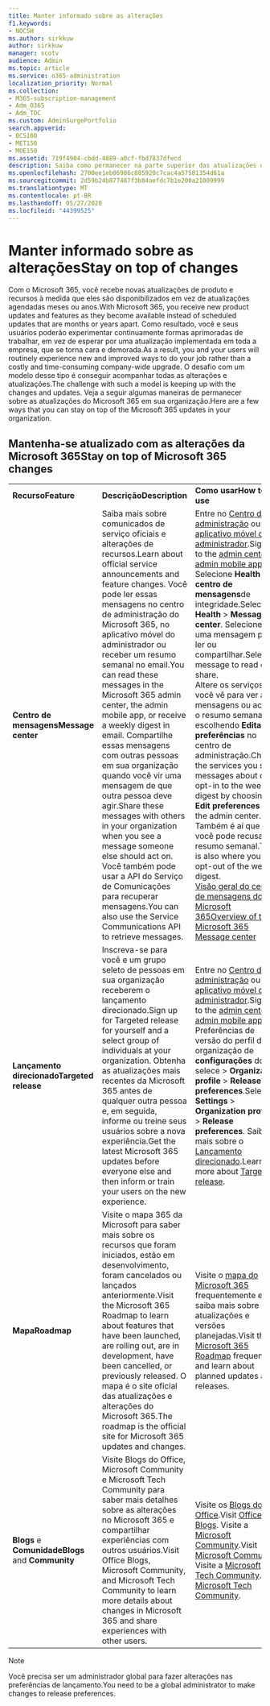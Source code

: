 ```yaml
---
title: Manter informado sobre as alterações
f1.keywords:
- NOCSH
ms.author: sirkkuw
author: sirkkuw
manager: scotv
audience: Admin
ms.topic: article
ms.service: o365-administration
localization_priority: Normal
ms.collection:
- M365-subscription-management
- Adm_O365
- Adm_TOC
ms.custom: AdminSurgePortfolio
search.appverid:
- BCS160
- MET150
- MOE150
ms.assetid: 719f4904-cbdd-4889-a0cf-fbd7837dfecd
description: Saiba como permanecer na parte superior das atualizações do Microsoft 365 usando o centro de mensagens, lançamento direcionado, roteiro e Blogs e comunidades.
ms.openlocfilehash: 2700ee1eb06986c885920c7cac4a57581354d61a
ms.sourcegitcommit: 2d59b24b877487f3b84aefdc7b1e200a21009999
ms.translationtype: MT
ms.contentlocale: pt-BR
ms.lasthandoff: 05/27/2020
ms.locfileid: "44399525"
---
```

# <a name="stay-on-top-of-changes"></a><span data-ttu-id="7cb06-103">Manter informado sobre as alterações</span><span class="sxs-lookup"><span data-stu-id="7cb06-103">Stay on top of changes</span></span>

<span data-ttu-id="7cb06-104">Com o Microsoft 365, você recebe novas atualizações de produto e recursos à medida que eles são disponibilizados em vez de atualizações agendadas meses ou anos.</span><span class="sxs-lookup"><span data-stu-id="7cb06-104">With Microsoft 365, you receive new product updates and features as they become available instead of scheduled updates that are months or years apart.</span></span> <span data-ttu-id="7cb06-105">Como resultado, você e seus usuários poderão experimentar continuamente formas aprimoradas de trabalhar, em vez de esperar por uma atualização implementada em toda a empresa, que se torna cara e demorada.</span><span class="sxs-lookup"><span data-stu-id="7cb06-105">As a result, you and your users will routinely experience new and improved ways to do your job rather than a costly and time-consuming company-wide upgrade.</span></span> <span data-ttu-id="7cb06-106">O desafio com um modelo desse tipo é conseguir acompanhar todas as alterações e atualizações.</span><span class="sxs-lookup"><span data-stu-id="7cb06-106">The challenge with such a model is keeping up with the changes and updates.</span></span> <span data-ttu-id="7cb06-107">Veja a seguir algumas maneiras de permanecer sobre as atualizações do Microsoft 365 em sua organização.</span><span class="sxs-lookup"><span data-stu-id="7cb06-107">Here are a few ways that you can stay on top of the Microsoft 365 updates in your organization.</span></span>

## <a name="stay-on-top-of-microsoft-365-changes"></a><span data-ttu-id="7cb06-108">Mantenha-se atualizado com as alterações da Microsoft 365</span><span class="sxs-lookup"><span data-stu-id="7cb06-108">Stay on top of Microsoft 365 changes</span></span>

||||
|:-----|:-----|:-----|
|<span data-ttu-id="7cb06-109">**Recurso**</span><span class="sxs-lookup"><span data-stu-id="7cb06-109">**Feature**</span></span> <br/> |<span data-ttu-id="7cb06-110">**Descrição**</span><span class="sxs-lookup"><span data-stu-id="7cb06-110">**Description**</span></span> <br/> |<span data-ttu-id="7cb06-111">**Como usar**</span><span class="sxs-lookup"><span data-stu-id="7cb06-111">**How to use**</span></span> <br/> |
|<span data-ttu-id="7cb06-112">**Centro de mensagens**</span><span class="sxs-lookup"><span data-stu-id="7cb06-112">**Message center**</span></span> <br/> |<span data-ttu-id="7cb06-113">Saiba mais sobre comunicados de serviço oficiais e alterações de recursos.</span><span class="sxs-lookup"><span data-stu-id="7cb06-113">Learn about official service announcements and feature changes.</span></span> <span data-ttu-id="7cb06-114">Você pode ler essas mensagens no centro de administração do Microsoft 365, no aplicativo móvel do administrador ou receber um resumo semanal no email.</span><span class="sxs-lookup"><span data-stu-id="7cb06-114">You can read these messages in the Microsoft 365 admin center, the admin mobile app, or receive a weekly digest in email.</span></span> <span data-ttu-id="7cb06-115">Compartilhe essas mensagens com outras pessoas em sua organização quando você vir uma mensagem de que outra pessoa deve agir.</span><span class="sxs-lookup"><span data-stu-id="7cb06-115">Share these messages with others in your organization when you see a message someone else should act on.</span></span> <span data-ttu-id="7cb06-116">Você também pode usar a API do Serviço de Comunicações para recuperar mensagens.</span><span class="sxs-lookup"><span data-stu-id="7cb06-116">You can also use the Service Communications API to retrieve messages.</span></span>  <br/> |<span data-ttu-id="7cb06-117">Entre no [Centro de administração](../admin-overview/about-the-admin-center.md) ou [no aplicativo móvel do administrador](../admin-overview/admin-mobile-app.md).</span><span class="sxs-lookup"><span data-stu-id="7cb06-117">Sign in to the [admin center](../admin-overview/about-the-admin-center.md) or [admin mobile app](../admin-overview/admin-mobile-app.md).</span></span> <span data-ttu-id="7cb06-118">Selecione **Health** \> **centro de mensagens**de integridade.</span><span class="sxs-lookup"><span data-stu-id="7cb06-118">Select **Health** \> **Message center**.</span></span> <span data-ttu-id="7cb06-119">Selecione uma mensagem para ler ou compartilhar.</span><span class="sxs-lookup"><span data-stu-id="7cb06-119">Select a message to read or share.</span></span>  <br/> <span data-ttu-id="7cb06-120">Altere os serviços que você vê para ver as mensagens ou aceitar o resumo semanal escolhendo **Editar preferências** no centro de administração.</span><span class="sxs-lookup"><span data-stu-id="7cb06-120">Change the services you see messages about or opt-in to the weekly digest by choosing **Edit preferences** in the admin center.</span></span> <span data-ttu-id="7cb06-121">Também é aí que você pode recusar o resumo semanal.</span><span class="sxs-lookup"><span data-stu-id="7cb06-121">This is also where you can opt-out of the weekly digest.</span></span>  <br/> [<span data-ttu-id="7cb06-122">Visão geral do centro de mensagens do Microsoft 365</span><span class="sxs-lookup"><span data-stu-id="7cb06-122">Overview of the Microsoft 365 Message center</span></span>](message-center.md) <br/> |
|<span data-ttu-id="7cb06-123">**Lançamento direcionado**</span><span class="sxs-lookup"><span data-stu-id="7cb06-123">**Targeted release**</span></span> <br/> |<span data-ttu-id="7cb06-124">Inscreva-se para você e um grupo seleto de pessoas em sua organização receberem o lançamento direcionado.</span><span class="sxs-lookup"><span data-stu-id="7cb06-124">Sign up for Targeted release for yourself and a select group of individuals at your organization.</span></span> <span data-ttu-id="7cb06-125">Obtenha as atualizações mais recentes da Microsoft 365 antes de qualquer outra pessoa e, em seguida, informe ou treine seus usuários sobre a nova experiência.</span><span class="sxs-lookup"><span data-stu-id="7cb06-125">Get the latest Microsoft 365 updates before everyone else and then inform or train your users on the new experience.</span></span>  <br/> |<span data-ttu-id="7cb06-126">Entre no [Centro de administração](../admin-overview/about-the-admin-center.md) ou [no aplicativo móvel do administrador](../admin-overview/admin-mobile-app.md).</span><span class="sxs-lookup"><span data-stu-id="7cb06-126">Sign in to the [admin center](../admin-overview/about-the-admin-center.md) or [admin mobile app](../admin-overview/admin-mobile-app.md).</span></span> <span data-ttu-id="7cb06-127">Preferências de versão do perfil da organização de **configurações** do selece \> **Organization profile** \> **Release preferences**.</span><span class="sxs-lookup"><span data-stu-id="7cb06-127">Selece **Settings** \> **Organization profile** \> **Release preferences**.</span></span> <span data-ttu-id="7cb06-128">Saiba mais sobre o [Lançamento direcionado](release-options-in-office-365.md).</span><span class="sxs-lookup"><span data-stu-id="7cb06-128">Learn more about [Targeted release](release-options-in-office-365.md).</span></span>  <br/> |
|<span data-ttu-id="7cb06-129">**Mapa**</span><span class="sxs-lookup"><span data-stu-id="7cb06-129">**Roadmap**</span></span> <br/> |<span data-ttu-id="7cb06-130">Visite o mapa 365 da Microsoft para saber mais sobre os recursos que foram iniciados, estão em desenvolvimento, foram cancelados ou lançados anteriormente.</span><span class="sxs-lookup"><span data-stu-id="7cb06-130">Visit the Microsoft 365 Roadmap to learn about features that have been launched, are rolling out, are in development, have been cancelled, or previously released.</span></span> <span data-ttu-id="7cb06-131">O mapa é o site oficial das atualizações e alterações do Microsoft 365.</span><span class="sxs-lookup"><span data-stu-id="7cb06-131">The roadmap is the official site for Microsoft 365 updates and changes.</span></span>  <br/> |<span data-ttu-id="7cb06-132">Visite o [mapa do Microsoft 365](https://www.microsoft.com/microsoft-365/roadmap) frequentemente e saiba mais sobre atualizações e versões planejadas.</span><span class="sxs-lookup"><span data-stu-id="7cb06-132">Visit the [Microsoft 365 Roadmap](https://www.microsoft.com/microsoft-365/roadmap) frequently and learn about planned updates and releases.</span></span>  <br/> |
|<span data-ttu-id="7cb06-133">**Blogs** e **Comunidade**</span><span class="sxs-lookup"><span data-stu-id="7cb06-133">**Blogs** and **Community**</span></span> <br/> |<span data-ttu-id="7cb06-134">Visite Blogs do Office, Microsoft Community e Microsoft Tech Community para saber mais detalhes sobre as alterações no Microsoft 365 e compartilhar experiências com outros usuários.</span><span class="sxs-lookup"><span data-stu-id="7cb06-134">Visit Office Blogs, Microsoft Community, and Microsoft Tech Community to learn more details about changes in Microsoft 365 and share experiences with other users.</span></span>  <br/> |<span data-ttu-id="7cb06-135">Visite os [Blogs do Office](https://www.microsoft.com/en-us/microsoft-365/blog/).</span><span class="sxs-lookup"><span data-stu-id="7cb06-135">Visit [Office Blogs](https://www.microsoft.com/en-us/microsoft-365/blog/).</span></span> <span data-ttu-id="7cb06-136">Visite a [Microsoft Community](https://answers.microsoft.com).</span><span class="sxs-lookup"><span data-stu-id="7cb06-136">Visit [Microsoft Community](https://answers.microsoft.com).</span></span> <span data-ttu-id="7cb06-137">Visite a [Microsoft Tech Community](https://techcommunity.microsoft.com).</span><span class="sxs-lookup"><span data-stu-id="7cb06-137">Visit [Microsoft Tech Community](https://techcommunity.microsoft.com).</span></span>  <br/> |

> [!NOTE]
> <span data-ttu-id="7cb06-138">Você precisa ser um administrador global para fazer alterações nas preferências de lançamento.</span><span class="sxs-lookup"><span data-stu-id="7cb06-138">You need to be a global administrator to make changes to release preferences.</span></span>
